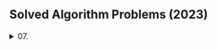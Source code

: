 ## Solved Algorithm Problems (2023)
<details>
  <summary>07.</summary>
  
  <details>
    <summary>day 17</summary>
  
  - [BOJ 11726(타일링)](https://github.com/target511/SolvedAlgorithm/blob/main/2023.07/B11726(%ED%83%80%EC%9D%BC%EB%A7%81).cpp)
  - [BOJ 11727(타일링2)](https://github.com/target511/SolvedAlgorithm/blob/main/2023.07/B11727(%ED%83%80%EC%9D%BC%EB%A7%812).cpp)
  - [BOJ 2839(설탕 배달)](https://github.com/target511/SolvedAlgorithm/blob/main/2023.07/B2839(%EC%84%A4%ED%83%95%20%EB%B0%B0%EB%8B%AC).cpp)
  </details>
  <details>
    <summary>day 18</summary>
    
  - [BOJ 1912(연속합)](https://github.com/target511/SolvedAlgorithm/blob/main/2023.07/B1912(%EC%97%B0%EC%86%8D%ED%95%A9).cpp)
  - [BOJ 9095(1, 2, 3 더하기)](https://github.com/target511/SolvedAlgorithm/blob/main/2023.07/B9095(1%2C%202%2C%203%20%EB%8D%94%ED%95%98%EA%B8%B0).cpp)
  </details>
  <details>
    <summary>day 19</summary>
    
  - [BOJ 14501(퇴사)](https://github.com/target511/SolvedAlgorithm/blob/main/2023.07/B14501(%ED%87%B4%EC%82%AC).cpp)
  - [BOJ 2775(부녀회장)](https://github.com/target511/SolvedAlgorithm/blob/main/2023.07/B2775(%EB%B6%80%EB%85%80%ED%9A%8C%EC%9E%A5).cpp)
  - [BOJ 7568(덩치)](https://github.com/target511/SolvedAlgorithm/blob/main/2023.07/B7568(%EB%8D%A9%EC%B9%98).cpp)
  - [BOJ 2477(참외밭)](https://github.com/target511/SolvedAlgorithm/blob/main/2023.07/B2477(%EC%B0%B8%EC%99%B8%EB%B0%AD).cpp)
  - [BOJ 2563(색종이)](https://github.com/target511/SolvedAlgorithm/blob/main/2023.07/B2563(%EC%83%89%EC%A2%85%EC%9D%B4).cpp)
  </details>
  <details>
    <summary>day 20</summary>
    
  - [BOJ 2667(단지번호붙이기)](https://github.com/target511/SolvedAlgorithm/blob/main/2023.07/B2667(%EB%8B%A8%EC%A7%80%EB%B2%88%ED%98%B8%EB%B6%99%EC%9D%B4%EA%B8%B0).cpp)
  - [BOJ 1966(프린터 큐)](https://github.com/target511/SolvedAlgorithm/blob/main/2023.07/B1966(%ED%94%84%EB%A6%B0%ED%84%B0%20%ED%81%90).cpp)
  - [BOJ 2606(바이러스)](https://github.com/target511/SolvedAlgorithm/blob/main/2023.07/B2606(%EB%B0%94%EC%9D%B4%EB%9F%AC%EC%8A%A4).cpp)
  - [BOJ 14503(로봇청소기)](https://github.com/target511/SolvedAlgorithm/blob/main/2023.07/B14503(%EB%A1%9C%EB%B4%87%EC%B2%AD%EC%86%8C%EA%B8%B0).cpp)
  - [BOJ 2573(빙산)](https://github.com/target511/SolvedAlgorithm/blob/main/2023.07/B2573(%EB%B9%99%EC%82%B0).cpp)
  </details>
  <details>
    <summary>day 21</summary>
    
  - [BOJ 14500(테트로미노)](https://github.com/target511/SolvedAlgorithm/blob/main/2023.07/B14500(%ED%85%8C%ED%8A%B8%EB%A1%9C%EB%AF%B8%EB%85%B8).cpp)
  - [BOJ 14889(스타트와 링크)](https://github.com/target511/SolvedAlgorithm/blob/main/2023.07/B14889(%EC%8A%A4%ED%83%80%ED%8A%B8%EC%99%80%20%EB%A7%81%ED%81%AC%2C%20%EC%A1%B0%ED%95%A9).cpp)
  </details>
  <details>
    <summary>day 24</summary>
    
  - [BOJ 14888(연산자 끼워넣기)](https://github.com/target511/SolvedAlgorithm/blob/main/2023.07/B14888(%EC%97%B0%EC%82%B0%EC%9E%90%20%EB%81%BC%EC%9B%8C%EB%84%A3%EA%B8%B0).cpp)
  - [BOJ 7576(토마토)](https://github.com/target511/SolvedAlgorithm/blob/main/2023.07/B7576(%ED%86%A0%EB%A7%88%ED%86%A0).cpp)
  - [BOJ 1260(BFS와 DFS)](https://github.com/target511/SolvedAlgorithm/blob/main/2023.07/B1260(BFS%EC%99%80%20DFS).cpp)
  - [BOJ 7569(토마토3D)](https://github.com/target511/SolvedAlgorithm/blob/main/2023.07/B7569(%ED%86%A0%EB%A7%88%ED%86%A03D).cpp)
  </details>
  <details>
    <summary>day 25</summary>
    
  - [BOJ 2644(촌수계산)](https://github.com/target511/SolvedAlgorithm/blob/main/2023.07/B2644(%EC%B4%8C%EC%88%98%EA%B3%84%EC%82%B0).cpp)
  - [BOJ 2178(미로탐색)](https://github.com/target511/SolvedAlgorithm/blob/main/2023.07/B2178(%EB%AF%B8%EB%A1%9C%20%ED%83%90%EC%83%89).cpp)
  - [BOJ 5014(스타트링크)](https://github.com/target511/SolvedAlgorithm/blob/main/2023.07/B5014(%EC%8A%A4%ED%83%80%ED%8A%B8%EB%A7%81%ED%81%AC).cpp)
  - [BOJ 2468(안전영역)](https://github.com/target511/SolvedAlgorithm/blob/main/2023.07/B2468(%EC%95%88%EC%A0%84%20%EC%98%81%EC%97%AD).cpp)
  - [BOJ 1697(숨바꼭질)](https://github.com/target511/SolvedAlgorithm/blob/main/2023.07/B1697(%EC%88%A8%EB%B0%94%EA%BC%AD%EC%A7%88).cpp)
  </details>
  <details>
    <summary>day 26</summary>
    
  - [BOJ 10026(적록색약)](https://github.com/target511/SolvedAlgorithm/blob/main/2023.07/B10026(%EC%A0%81%EB%A1%9D%EC%83%89%EC%95%BD).cpp)
  - [BOJ 1012(유기농배추)](https://github.com/target511/SolvedAlgorithm/blob/main/2023.07/B1012(%EC%9C%A0%EA%B8%B0%EB%86%8D%EB%B0%B0%EC%B6%94).cpp)
  - [BOJ 4179(불!)](https://github.com/target511/SolvedAlgorithm/blob/main/2023.07/B4179(%EB%B6%88).cpp)
  - [BOJ 1600(말이 되고픈 원숭이)](https://github.com/target511/SolvedAlgorithm/blob/main/2023.07/B1600(%EB%A7%90%EC%9D%B4%20%EB%90%98%EA%B3%A0%ED%94%88%20%EC%9B%90%EC%88%AD%EC%9D%B4).cpp)
  - [BOJ 4963(섬의개수)](https://github.com/target511/SolvedAlgorithm/blob/main/2023.07/B4963(%EC%84%AC%EC%9D%98%EA%B0%9C%EC%88%98).cpp)
  </details>
  <details>
    <summary>day 27</summary>
  
  - [BOJ 14502(연구소)](https://github.com/target511/SolvedAlgorithm/blob/main/2023.07/B14502(%EC%97%B0%EA%B5%AC%EC%86%8C).cpp)
  - [BOJ 2583(영역구하기)](https://github.com/target511/SolvedAlgorithm/blob/main/2023.07/B2583(%EC%98%81%EC%97%AD%EA%B5%AC%ED%95%98%EA%B8%B0).cpp)
  - [BOJ 2304(창고다각형)](https://github.com/target511/SolvedAlgorithm/blob/main/2023.07/B2304(%EC%B0%BD%EA%B3%A0%EB%8B%A4%EA%B0%81%ED%98%95).cpp)
  </details>
  <details>day 28
    <summary>day 28</summary>
  
  - [BOJ 3985(롤케이크)](https://github.com/target511/SolvedAlgorithm/blob/main/2023.07/B3985(%EB%A1%A4%EC%BC%80%EC%9D%B4%ED%81%AC).cpp)
  - [BOJ 13300(방배정)](https://github.com/target511/SolvedAlgorithm/blob/main/2023.07/B13300(%EB%B0%A9%EB%B0%B0%EC%A0%95).cpp)
  - [BOJ 3052(나머지)](https://github.com/target511/SolvedAlgorithm/blob/main/2023.07/B3052(%EB%82%98%EB%A8%B8%EC%A7%80).cpp)
  - [BOJ 1592(영식이와친구들)](https://github.com/target511/SolvedAlgorithm/blob/main/2023.07/B1592(%EC%98%81%EC%8B%9D%EC%9D%B4%EC%99%80%EC%B9%9C%EA%B5%AC%EB%93%A4).cpp)
  </details>
  <details>
    <summary>day 29</summary>
  
  - [BOJ 2851(슈퍼마리오)](https://github.com/target511/SolvedAlgorithm/blob/main/2023.07/B2851(%EC%8A%88%ED%8D%BC%EB%A7%88%EB%A6%AC%EC%98%A4).cpp)
  - [BOJ 1926(그림)](https://github.com/target511/SolvedAlgorithm/blob/main/2023.07/B1926(%EA%B7%B8%EB%A6%BC).cpp)
  - [BOJ 7562(나이트의이동)](https://github.com/target511/SolvedAlgorithm/blob/main/2023.07/B7562(%EB%82%98%EC%9D%B4%ED%8A%B8%EC%9D%98%EC%9D%B4%EB%8F%99).cpp)
  - [BOJ 6593(상범빌딩)](https://github.com/target511/SolvedAlgorithm/blob/main/2023.07/B6593(%EC%83%81%EB%B2%94%EB%B9%8C%EB%94%A9).cpp)
  </details>
  <details>
    <summary>day 30</summary>

  - [BOJ 5427(불)](https://github.com/target511/SolvedAlgorithm/blob/main/2023.07/B5427(%EB%B6%88).cpp)
  - [BOJ 16234(인구이동)](https://github.com/target511/SolvedAlgorithm/blob/main/2023.07/B16234(%EC%9D%B8%EA%B5%AC%EC%9D%B4%EB%8F%99).cpp)
  - [BOJ 2206(벽부수고이동하기)](https://github.com/target511/SolvedAlgorithm/blob/main/2023.07/B2206(%EB%B2%BD%EB%B6%80%EC%88%98%EA%B3%A0%EC%9D%B4%EB%8F%99%ED%95%98%EA%B8%B0).cpp)
  </details>
</details>
